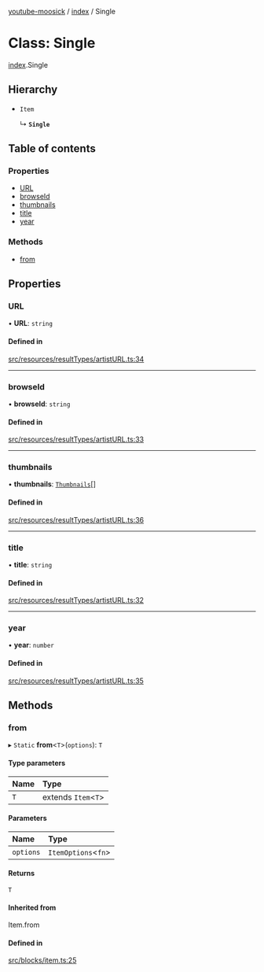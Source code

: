 [youtube-moosick](../README.md) / [index](../modules/index.md) / Single

# Class: Single

[index](../modules/index.md).Single

## Hierarchy

- `Item`

  ↳ **`Single`**

## Table of contents

### Properties

- [URL](index.Single.md#url)
- [browseId](index.Single.md#browseid)
- [thumbnails](index.Single.md#thumbnails)
- [title](index.Single.md#title)
- [year](index.Single.md#year)

### Methods

- [from](index.Single.md#from)

## Properties

### URL

• **URL**: `string`

#### Defined in

[src/resources/resultTypes/artistURL.ts:34](https://github.com/EvasiveXkiller/youtube-moosick/blob/03ff0d5/src/resources/resultTypes/artistURL.ts#L34)

___

### browseId

• **browseId**: `string`

#### Defined in

[src/resources/resultTypes/artistURL.ts:33](https://github.com/EvasiveXkiller/youtube-moosick/blob/03ff0d5/src/resources/resultTypes/artistURL.ts#L33)

___

### thumbnails

• **thumbnails**: [`Thumbnails`](index.Thumbnails.md)[]

#### Defined in

[src/resources/resultTypes/artistURL.ts:36](https://github.com/EvasiveXkiller/youtube-moosick/blob/03ff0d5/src/resources/resultTypes/artistURL.ts#L36)

___

### title

• **title**: `string`

#### Defined in

[src/resources/resultTypes/artistURL.ts:32](https://github.com/EvasiveXkiller/youtube-moosick/blob/03ff0d5/src/resources/resultTypes/artistURL.ts#L32)

___

### year

• **year**: `number`

#### Defined in

[src/resources/resultTypes/artistURL.ts:35](https://github.com/EvasiveXkiller/youtube-moosick/blob/03ff0d5/src/resources/resultTypes/artistURL.ts#L35)

## Methods

### from

▸ `Static` **from**<`T`\>(`options`): `T`

#### Type parameters

| Name | Type |
| :------ | :------ |
| `T` | extends `Item`<`T`\> |

#### Parameters

| Name | Type |
| :------ | :------ |
| `options` | `ItemOptions`<`fn`\> |

#### Returns

`T`

#### Inherited from

Item.from

#### Defined in

[src/blocks/item.ts:25](https://github.com/EvasiveXkiller/youtube-moosick/blob/03ff0d5/src/blocks/item.ts#L25)
